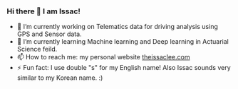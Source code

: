 ### Hi there 👋 I am Issac!

- 🔭 I’m currently working on Telematics data for driving analysis using GPS and Sensor data.
- 🌱 I’m currently learning Machine learning and Deep learning in Actuarial Science feild.
- 📫 How to reach me: my personal website [theissaclee.com](theissaclee.com)
- ⚡ Fun fact: I use double "s" for my English name! Also Issac sounds very similar to my Korean name. :)
